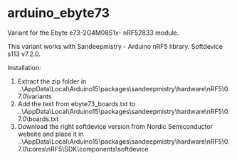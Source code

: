 # arduino_ebyte73
Variant for the Ebyte e73-2G4M08S1x- nRF52833 module.

This variant works with Sandeepmistry - Arduino nRF5 library. Softdevice s113 v7.2.0.

Installation:
1. Extract the zip folder in ..\AppData\Local\Arduino15\packages\sandeepmistry\hardware\nRF5\0.7.0\variants
2. Add the text from ebyte73_boards.txt to ..\AppData\Local\Arduino15\packages\sandeepmistry\hardware\nRF5\0.7.0\boards.txt
3. Download the right softdevice version from Nordic Semiconductor website and place it in ..\AppData\Local\Arduino15\packages\sandeepmistry\hardware\nRF5\0.7.0\cores\nRF5\SDK\components\softdevice



